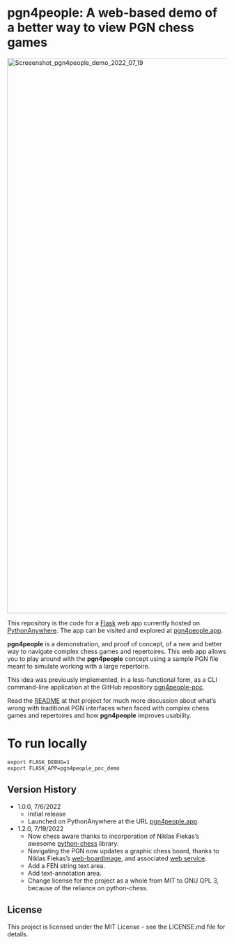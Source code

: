 # pgn4people: A web-based demo of a better way to view PGN chess games

<img width="1274" alt="Screeenshot_pgn4people_demo_2022_07_19" src="https://user-images.githubusercontent.com/8410716/179792918-c8118b3d-fab6-412e-a07d-8a7756809f52.png">

This repository is the code for a [Flask](https://flask.palletsprojects.com) web app currently hosted on [PythonAnywhere](https://www.pythonanywhere.com/). The app  can be visited and explored at [pgn4people.app](http://127.0.0.1:4991/).

__pgn4people__ is a demonstration, and proof of concept, of a new and better way to navigate complex chess games and repertoires. This web app allows you to play around with the __pgn4people__ concept using a sample PGN file meant to simulate working with a large repertoire.

This idea was previously implemented, in a less-functional form, as a CLI command-line application at the GitHub repository [pgn4people-poc](https://github.com/jimratliff/pgn4people-poc).

Read the [README](https://github.com/jimratliff/pgn4people-poc/blob/main/README.md) at that project for much more discussion about what’s wrong with traditional PGN interfaces when faced with complex chess games and repertoires and how __pgn4people__ improves usability.

# To run locally
```
export FLASK_DEBUG=1
export FLASK_APP=pgn4people_poc_demo
```

## Version History
* 1.0.0, 7/6/2022
    * Initial release
    * Launched on PythonAnywhere at the URL [pgn4people.app](https://www.pgn4people.app/).
* 1.2.0, 7/19/2022
    * Now chess aware thanks to incorporation of Niklas Fiekas’s awesome [python-chess](https://github.com/niklasf/python-chess) library.
    * Navigating the PGN now updates a graphic chess board, thanks to Niklas Fiekas’s [web-boardimage](https://github.com/niklasf/web-boardimage), and associated [web service](https://backscattering.de/web-boardimage/board.svg?fen=5r1k/1b4pp/3pB1N1/p2Pq2Q/PpP5/6PK/8/8&lastMove=f4g6&check=h8&arrows=Ge6g8,Bh7&squares=a3,c3).
    * Add a FEN string text area.
    * Add text-annotation area.
    * Change license for the project as a whole from MIT to GNU GPL 3, because of the reliance on python-chess.
<!--
* 0.2
    * Various bug fixes and optimizations
    * See [commit change]() or See [release history]()
* 0.1
    * Initial Release
-->
## License

This project is licensed under the MIT License - see the LICENSE.md file for details.
